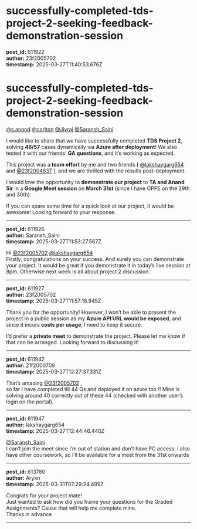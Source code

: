 # successfully-completed-tds-project-2-seeking-feedback-demonstration-session

**post_id:** 611922  
**author:** 23f2005702  
**timestamp:** 2025-03-27T11:40:53.676Z

# successfully-completed-tds-project-2-seeking-feedback-demonstration-session

[@s.anand](/u/s.anand) [@carlton](/u/carlton) [@Jivraj](/u/jivraj) [@Saransh\_Saini](/u/saransh_saini)

I would like to share that we have successfully completed **TDS Project 2**, solving **46/57** cases dynamically via **Azure after deployment**! We also tested it with our friends’ **GA questions**, and it’s working as expected.

This project was a **team effort** by me and two friends [ [@lakshaygarg654](/u/lakshaygarg654) and [@23f2004637](/u/23f2004637) ], and we are thrilled with the results post-deployment.

I would love the opportunity to **demonstrate our project** to **TA and Anand Sir** in a **Google Meet session** on **March 31st** (since I have OPPE on the 29th and 30th).

If you can spare some time for a quick look at our project, it would be awesome! Looking forward to your response.

---

**post_id:** 611926  
**author:** Saransh_Saini  
**timestamp:** 2025-03-27T11:53:27.567Z

Hi [@23f2005702](/u/23f2005702) [@lakshaygarg654](/u/lakshaygarg654)  
Firstly, congratulations on your success. And surely you can demonstrate your project. It would be great if you demonstrate it in today’s live session at 8pm. Otherwise next week is all about project 2 discussion.

---

**post_id:** 611927  
**author:** 23f2005702  
**timestamp:** 2025-03-27T11:57:18.945Z

Thank you for the opportunity! However, I won’t be able to present the project in a public session as my **Azure API URL would be exposed**, and since it incurs **costs per usage**, I need to keep it secure.

I’d prefer a **private meet** to demonstrate the project. Please let me know if that can be arranged. Looking forward to discussing it!

---

**post_id:** 611942  
**author:** 21f2000709  
**timestamp:** 2025-03-27T12:27:37.331Z

That’s amazing [@23f2005702](/u/23f2005702) ,  
so far I have completed till 44 Qs and deployed it on azure too !! Mine is solving around 40 correctly out of these 44 (checked with another user’s login on the portal).

---

**post_id:** 611947  
**author:** lakshaygarg654  
**timestamp:** 2025-03-27T12:44:46.440Z

[@Saransh\_Saini](/u/saransh_saini)  
I can’t join the meet since I’m out of station and don’t have PC access. I also have other coursework, so I’ll be available for a meet from the 31st onwards

---

**post_id:** 613780  
**author:** Aryxn  
**timestamp:** 2025-03-31T07:29:24.499Z

Congrats for your project mate!  
Just wanted to ask how did you frame your questions for the Graded Assignments? Cause that will help me complete mine.  
Thanks in advance

---

